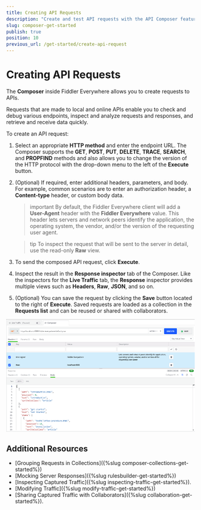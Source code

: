 ```yaml
---
title: Creating API Requests
description: "Create and test API requests with the API Composer feature of the Telerik Fiddler Everywhere web-debugging HTTP client proxy."
slug: composer-get-started
publish: true
position: 10
previous_url: /get-started/create-api-request
---
```


# Creating API Requests

The **Composer** inside Fiddler Everywhere allows you to create requests to APIs.

Requests that are made to local and online APIs enable you to check and debug various endpoints, inspect and analyze requests and responses, and retrieve and receive data quickly.

To create an API request:

1. Select an appropriate **HTTP method** and enter the endpoint URL. The Composer supports the **GET**, **POST**, **PUT**, **DELETE**, **TRACE**, **SEARCH**, and **PROPFIND** methods and also allows you to change the version of the HTTP protocol with the drop-down menu to the left of the **Execute** button.

2. (Optional) If required, enter additional headers, parameters, and body. For example, common scenarios are to enter an authorization header, a **Content-type** header, or custom body data.

    >important By default, the Fiddler Everywhere client will add a **User-Agent** header with the __Fiddler Everywhere__ value. This header lets servers and network peers identify the application, the operating system, the vendor, and/or the version of the requesting user agent.

    >tip To inspect the request that will be sent to the server in detail, use the read-only **Raw** view.

3. To send the composed API request, click **Execute**.

4. Inspect the result in the **Response inspector** tab of the Composer. Like the inspectors for the **Live Traffic** tab, the **Response** inspector provides multiple views such as **Headers**, **Raw**, **JSON**, and so on.

5. (Optional) You can save the request by clicking the **Save** button located to the right of **Execute**. Saved requests are loaded as a collection in the **Requests list** and can be reused or shared with collaborators.

![Creating API request](../../images/composer/create-api-request.png)

## Additional Resources

- [Grouping Requests in Collections]({%slug composer-collections-get-started%})
- [Mocking Server Responses]({%slug rulesbuilder-get-started%})
- [Inspecting Captured Traffic]({%slug inspecting-traffic-get-started%}).
- [Modifying Traffic]({%slug modify-traffic-get-started%})
- [Sharing Captured Traffic with Collaborators]({%slug collaboration-get-started%}).
